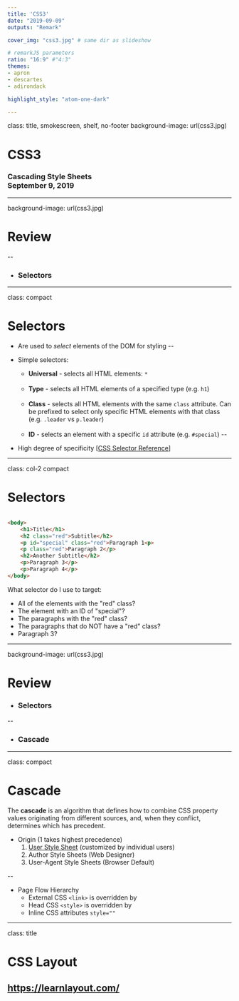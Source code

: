 ```yaml
---
title: 'CSS3'
date: "2019-09-09"
outputs: "Remark"

cover_img: "css3.jpg" # same dir as slideshow

# remarkJS parameters
ratio: "16:9" #"4:3"
themes:
- apron
- descartes
- adirondack

highlight_style: "atom-one-dark"

---
```


class: title, smokescreen, shelf, no-footer
background-image: url(css3.jpg)

# CSS3
### Cascading Style Sheets<br />September 9, 2019

---
background-image: url(css3.jpg)

# Review

--
* ### Selectors

---
class: compact

# Selectors

* Are used to _select_ elements of the DOM for styling
--

* Simple selectors:
    * **Universal** - selects all HTML elements&colon; ` * `<br><br>
    * **Type** - selects all HTML elements of a specified type (e.g. `h1`)<br><br>
    * **Class** - selects all HTML elements with the same `class` attribute.  Can be prefixed to select only specific HTML elements with that class (e.g. `.leader` vs `p.leader`)<br><br>
    * **ID** - selects an element with a specific `id` attribute (e.g. `#special`)
--

* High degree of specificity [[CSS Selector Reference](https://www.w3schools.com/cssref/css_selectors.asp)]

---
class: col-2 compact

# Selectors

```html

<body>
    <h1>Title</h1>
    <h2 class="red">Subtitle</h2>
    <p id="special" class="red">Paragraph 1<p>
    <p class="red">Paragraph 2</p>
    <h2>Another Subtitle</h2>
    <p>Paragraph 3</p>
    <p>Paragraph 4</p>
</body>
```

What selector do I use to target:

* All of the elements with the "red" class?
* The element with an ID of "special"?
* The paragraphs with the "red" class?
* The paragraphs that do NOT have a "red" class?
* Paragraph 3?

---
background-image: url(css3.jpg)

# Review

* ### Selectors
--

* ### Cascade

---
class: compact 
# Cascade

The **cascade** is an algorithm that defines how to combine CSS property values originating from different sources, and, when they conflict, determines which has precedent.

* Origin (1 takes highest precedence)
    1. [User Style Sheet](https://davidwalsh.name/firefox-user-stylesheet) (customized by individual users)
    2. Author Style Sheets (Web Designer)
    3. User-Agent Style Sheets (Browser Default)

--
* Page Flow Hierarchy
    * External CSS `<link>` is overridden by 
    * Head CSS `<style>` is overridden by
    * Inline CSS attributes `style=""`

---
class: title

# CSS Layout
## https://learnlayout.com/